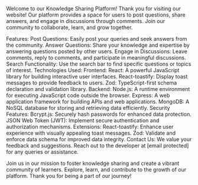 Welcome to our Knowledge Sharing Platform!
Thank you for visiting our website! Our platform provides a space for users to post questions, share answers, and engage in discussions through comments. Join our community to collaborate, learn, and grow together.

Features:
Post Questions: Easily post your queries and seek answers from the community.
Answer Questions: Share your knowledge and expertise by answering questions posted by other users.
Engage in Discussions: Leave comments, reply to comments, and participate in meaningful discussions.
Search Functionality: Use the search bar to find specific questions or topics of interest.
Technologies Used:
Frontend:
React: A powerful JavaScript library for building interactive user interfaces.
React-toastify: Display toast messages to provide feedback to users.
Zod: TypeScript-first schema declaration and validation library.
Backend:
Node.js: A runtime environment for executing JavaScript code outside the browser.
Express: A web application framework for building APIs and web applications.
MongoDB: A NoSQL database for storing and retrieving data efficiently.
Security Features:
Bcrypt.js: Securely hash passwords for enhanced data protection.
JSON Web Token (JWT): Implement secure authentication and authorization mechanisms.
Extensions:
React-toastify: Enhance user experience with visually appealing toast messages.
Zod: Validate and enforce data schema for improved data integrity.
Contact Us:
We value your feedback and suggestions. Reach out to the developer at [email protected] for any queries or assistance.

Join us in our mission to foster knowledge sharing and create a vibrant community of learners. Explore, learn, and contribute to the growth of our platform. Thank you for being a part of our journey!
